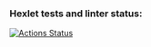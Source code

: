### Hexlet tests and linter status:
[![Actions Status](https://github.com/pandafyproton/fastify-web-development-project-6/actions/workflows/hexlet-check.yml/badge.svg)](https://github.com/pandafyproton/fastify-web-development-project-6/actions)